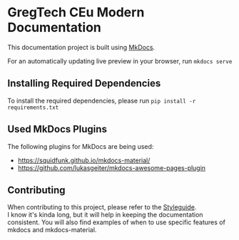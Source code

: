 # GregTech CEu Modern Documentation

This documentation project is built using [MkDocs](https://www.mkdocs.org/#).

For an automatically updating live preview in your browser, run `mkdocs serve`


## Installing Required Dependencies

To install the required dependencies, please run `pip install -r requirements.txt`


## Used MkDocs Plugins

The following plugins for MkDocs are being used:

- https://squidfunk.github.io/mkdocs-material/
- https://github.com/lukasgeiter/mkdocs-awesome-pages-plugin

## Contributing

When contributing to this project, please refer to the [Styleguide](./CONTRIBUTING.md).  
I know it's kinda long, but it will help in keeping the documentation consistent. You will also find examples of
when to use specific features of mkdocs and mkdocs-material.
